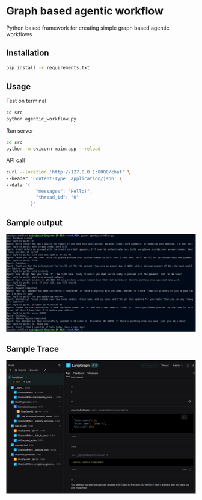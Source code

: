 # Graph based agentic workflow 

Python based framework for creating simple graph based agentic workflows

## Installation

```bash
pip install -r requirements.txt
```

## Usage

Test on terminal
```bash
cd src
python agentic_workflow.py
```

Run server
```bash
cd src
python -m uvicorn main:app --reload
```

API call
```bash
curl --location 'http://127.0.0.1:8000/chat' \
--header 'Content-Type: application/json' \
--data '{
           "messages": "Hello!",
           "thread_id": "0"
         }'
```

## Sample output
![sample conversation](https://github.com/Sujit27/agenticWorkflows/blob/main/output/agentic_conv_sample1.png)

## Sample Trace
![sample Langsmith Trace](https://github.com/Sujit27/agenticWorkflows/blob/main/output/agentic_graph_trace.png)
